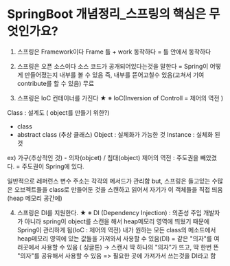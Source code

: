 # SpringBoot 개념정리_스프링의 핵심은 무엇인가요?

1. 스프링은 Framework이다
Frame 틀 + work 동작하다 = 틀 안에서 동작하다

2. 스프링은 오픈 소스이다
소스 코드가 공개되어있다는것을 말한다
= Spring이 어떻게 만들어졌는지 내부를 볼 수 있음
즉, 내부를 뜯어고칠수 있음(고쳐서 기여contribute를 할 수 있음)
무료

3. 스프링은 IoC 컨테이너를 가진다 ★
※ IoC(Inversion of Controll = 제어의 역전 )

Class : 설계도 ( object를 만들기 위한?)
- class
- abstract class (추상 클래스)
Object : 실체화가 가능한 것
Instance : 실체화 된것 

ex) 가구(추상적인 것) - 의자(objcet) / 침대(object)
제어의 역전 : 주도권을 빼았겼다. = 주도권이 Spring에 있다.

일반적으로 레퍼런스 변수 주소는 각각의 메서드가 관리함
but, 스프링은 들고있는 수많은 오브젝트들을 class로 만들어둔 것을 스캔하고 읽어서 자기가 이 객체들을 직접 띄움(heap 메모리 공간에)

 
4. 스프링은 DI를 지원한다. ★
※ DI (Dependency Injection) : 의존성 주입
개발자가 아니라 spring이 object를 스캔을 해서 heap메모리 영역에 띄웠기 때문에 Spring이 관리하게 됨(IoC : 제어의 역전)
내가 원하는 모든 class의 메소드에서 heap메모리 영역에 있는 값들을 가져와서 사용할 수 있음(DI)
= 같은 "의자"를 여러곳에서 사용할 수 있음 ( 싱글톤)
→ 스캔시 딱 하나의 "의자"가 뜨고, 딱 한번 뜬 "의자"를 공유해서 사용할 수 있음
=> 필요한 곳에 가져가서 쓰는것을 DI라고 함
